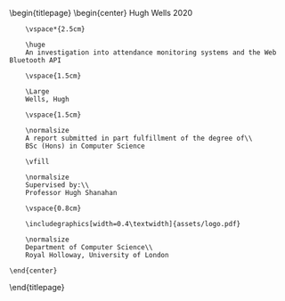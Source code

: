 \begin{titlepage}
    \begin{center}
        Hugh Wells 2020

        \vspace*{2.5cm}
        
        \huge
        An investigation into attendance monitoring systems and the Web Bluetooth API
        
        \vspace{1.5cm}
        
        \Large
        Wells, Hugh

        \vspace{1.5cm}

        \normalsize
        A report submitted in part fulfillment of the degree of\\
        BSc (Hons) in Computer Science
        
        \vfill
        
        \normalsize
        Supervised by:\\
        Professor Hugh Shanahan 

        \vspace{0.8cm}

        \includegraphics[width=0.4\textwidth]{assets/logo.pdf}
        
        \normalsize
        Department of Computer Science\\
        Royal Holloway, University of London

    \end{center}
\end{titlepage}
